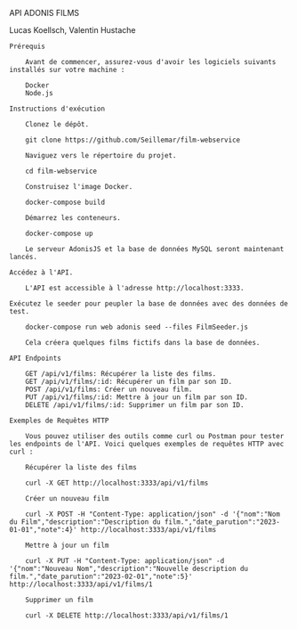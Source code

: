 API ADONIS FILMS

Lucas Koellsch, Valentin Hustache

    Prérequis

        Avant de commencer, assurez-vous d'avoir les logiciels suivants installés sur votre machine :

        Docker
        Node.js

    Instructions d'exécution

        Clonez le dépôt.

        git clone https://github.com/Seillemar/film-webservice

        Naviguez vers le répertoire du projet.

        cd film-webservice

        Construisez l'image Docker.

        docker-compose build

        Démarrez les conteneurs.

        docker-compose up

        Le serveur AdonisJS et la base de données MySQL seront maintenant lancés.

    Accédez à l'API.

        L'API est accessible à l'adresse http://localhost:3333.

    Exécutez le seeder pour peupler la base de données avec des données de test.

        docker-compose run web adonis seed --files FilmSeeder.js

        Cela créera quelques films fictifs dans la base de données.

    API Endpoints

        GET /api/v1/films: Récupérer la liste des films.
        GET /api/v1/films/:id: Récupérer un film par son ID.
        POST /api/v1/films: Créer un nouveau film.
        PUT /api/v1/films/:id: Mettre à jour un film par son ID.
        DELETE /api/v1/films/:id: Supprimer un film par son ID.

    Exemples de Requêtes HTTP

        Vous pouvez utiliser des outils comme curl ou Postman pour tester les endpoints de l'API. Voici quelques exemples de requêtes HTTP avec curl :

        Récupérer la liste des films

        curl -X GET http://localhost:3333/api/v1/films

        Créer un nouveau film

        curl -X POST -H "Content-Type: application/json" -d '{"nom":"Nom du Film","description":"Description du film.","date_parution":"2023-01-01","note":4}' http://localhost:3333/api/v1/films

        Mettre à jour un film

        curl -X PUT -H "Content-Type: application/json" -d '{"nom":"Nouveau Nom","description":"Nouvelle description du film.","date_parution":"2023-02-01","note":5}' http://localhost:3333/api/v1/films/1

        Supprimer un film

        curl -X DELETE http://localhost:3333/api/v1/films/1
